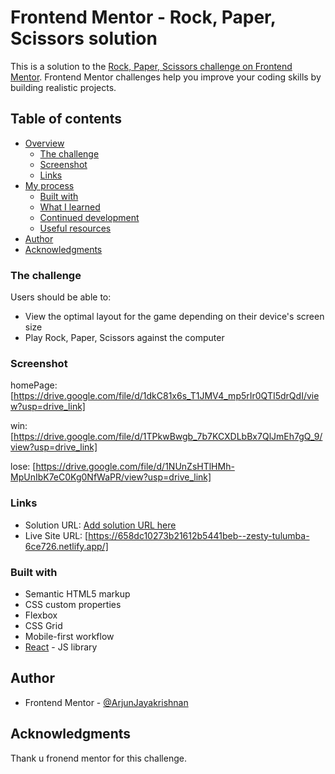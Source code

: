 # Frontend Mentor - Rock, Paper, Scissors solution

This is a solution to the [Rock, Paper, Scissors challenge on Frontend Mentor](https://www.frontendmentor.io/challenges/rock-paper-scissors-game-pTgwgvgH). Frontend Mentor challenges help you improve your coding skills by building realistic projects.

## Table of contents

- [Overview](#overview)
  - [The challenge](#the-challenge)
  - [Screenshot](#screenshot)
  - [Links](#links)
- [My process](#my-process)
  - [Built with](#built-with)
  - [What I learned](#what-i-learned)
  - [Continued development](#continued-development)
  - [Useful resources](#useful-resources)
- [Author](#author)
- [Acknowledgments](#acknowledgments)

### The challenge

Users should be able to:

- View the optimal layout for the game depending on their device's screen size
- Play Rock, Paper, Scissors against the computer

### Screenshot

homePage: [https://drive.google.com/file/d/1dkC81x6s_T1JMV4_mp5rIr0QTI5drQdI/view?usp=drive_link]

win: [https://drive.google.com/file/d/1TPkwBwgb_7b7KCXDLbBx7QlJmEh7gQ_9/view?usp=drive_link]

lose: [https://drive.google.com/file/d/1NUnZsHTlHMh-MpUnIbK7eC0Kg0NfWaPR/view?usp=drive_link]

### Links

- Solution URL: [Add solution URL here](https://your-solution-url.com)
- Live Site URL: [https://658dc10273b21612b5441beb--zesty-tulumba-6ce726.netlify.app/]

### Built with

- Semantic HTML5 markup
- CSS custom properties
- Flexbox
- CSS Grid
- Mobile-first workflow
- [React](https://reactjs.org/) - JS library

## Author

- Frontend Mentor - [@ArjunJayakrishnan](https://www.frontendmentor.io/profile/ArjunJayakrishnan)

## Acknowledgments

Thank u fronend mentor for this challenge.
